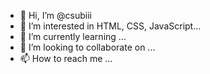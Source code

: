 - 👋 Hi, I’m @csubiii
- 👀 I’m interested in HTML, CSS, JavaScript...
- 🌱 I’m currently learning ...
- 💞️ I’m looking to collaborate on ...
- 📫 How to reach me ...

<!---
csubiii/csubiii is a ✨ special ✨ repository because its `README.md` (this file) appears on your GitHub profile.
You can click the Preview link to take a look at your changes.
--->
